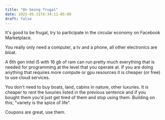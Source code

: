 ```yaml
---
title: "On being frugal"
date: 2025-05-31T8:34:11-05:00
draft: false
---
```


It's good to be frugal, try to participate in the circular economy on Facebook Marketplace.

You really only need a computer, a tv and a phone, all other electronics are bloat.

A 6th gen intel i5 with 16 gb of ram can run pretty much everything that is needed for programming at the level that you operate at. If you are doing anything that requires more compute or gpu resources it is cheaper (or free) to use cloud services.

You don't need to buy boats, land, cabins in nature, other luxuries. It is cheaper to rent the luxuries listed in the previous sentence and if you bought them you'd just get tired of them and stop using them. Building on this, "variety is the spice of life".

Coupons are great, use them.
